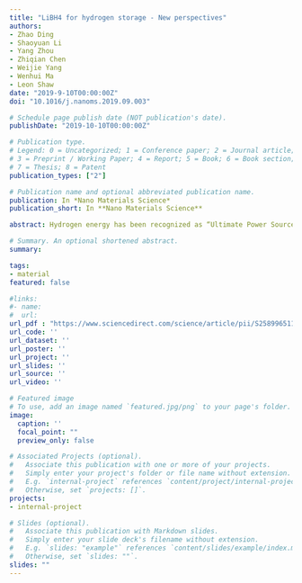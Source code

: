 ```yaml
---
title: "LiBH4 for hydrogen storage - New perspectives"
authors:
- Zhao Ding
- Shaoyuan Li
- Yang Zhou
- Zhiqian Chen
- Weijie Yang
- Wenhui Ma
- Leon Shaw
date: "2019-9-10T00:00:00Z"
doi: "10.1016/j.nanoms.2019.09.003"

# Schedule page publish date (NOT publication's date).
publishDate: "2019-10-10T00:00:00Z"

# Publication type.
# Legend: 0 = Uncategorized; 1 = Conference paper; 2 = Journal article;
# 3 = Preprint / Working Paper; 4 = Report; 5 = Book; 6 = Book section;
# 7 = Thesis; 8 = Patent
publication_types: ["2"]

# Publication name and optional abbreviated publication name.
publication: In *Nano Materials Science*
publication_short: In **Nano Materials Science**

abstract: Hydrogen energy has been recognized as “Ultimate Power Source” in the 21st century. It is a boon in these days of energy crunches and concerns about climate change because of the characterized advantages, such as high energy density, large calorific value, abundant resource, zero pollution, zero carbon emission, storable and renewable. State-of-the-art perspectives on tuning the stable thermodynamics and sluggish kinetics of dehydrogenation and re-hydrogenation of LiBH4, which has been regarded as a promising hydrogen storage alternative for onboard energy carrier applications have been discussed. Five major technological approaches are involved, including nanoengineering, catalyst modification, ions substitution, reactant destabilization and a novel process termed as high-energy ball milling with in-situ aerosol spraying (BMAS). It is worth noting that BMAS has the potential to help overcome the kinetic barriers for thermodynamically favorable systems like LiBH4 + MgH2 mixture and provide thermodynamic driving force to enhance hydrogen release at a lower temperature.

# Summary. An optional shortened abstract.
summary:

tags:
- material
featured: false

#links:
#- name:
#  url:
url_pdf : "https://www.sciencedirect.com/science/article/pii/S2589965119300558"
url_code: ''
url_dataset: ''
url_poster: ''
url_project: ''
url_slides: ''
url_source: ''
url_video: ''

# Featured image
# To use, add an image named `featured.jpg/png` to your page's folder.
image:
  caption: ''
  focal_point: ""
  preview_only: false

# Associated Projects (optional).
#   Associate this publication with one or more of your projects.
#   Simply enter your project's folder or file name without extension.
#   E.g. `internal-project` references `content/project/internal-project/index.md`.
#   Otherwise, set `projects: []`.
projects:
- internal-project

# Slides (optional).
#   Associate this publication with Markdown slides.
#   Simply enter your slide deck's filename without extension.
#   E.g. `slides: "example"` references `content/slides/example/index.md`.
#   Otherwise, set `slides: ""`.
slides: ""
---
```

